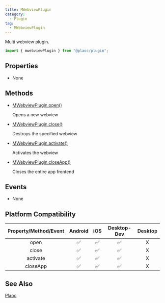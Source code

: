 ```yaml
---
title: MWebviewPlugin
category:
  - Plugin
tag:
  - MWebviewPlugin 
---
```


Multi webview plugin.

```js
import { mwebviewPlugin } from "@plaoc/plugin";
```

## Properties

- None

## Methods

  - [MWebviewPlugin.open()](./open.md)

    Opens a new webview

  - [MWebviewPlugin.close()](./close.md)

    Destroys the specified webview

  - [MWebviewPlugin.activate()](./activate.md)
  
    Activates the webview

  - [MWebviewPlugin.closeApp()](./close-app.md)

    Closes the entire app frontend

## Events

- None

## Platform Compatibility  

| Property/Method/Event | Android | iOS | Desktop-Dev | Desktop |
|:---------------------:|:-------:|:---:|:-----------:|:-------:|
| open                  | ✅      | ✅  | ✅          | X       |
| close                 | ✅      | ✅  | ✅          | X       |  
| activate              | ✅      | ✅  | ✅          | X       |
| closeApp              | ✅      | ✅  | ✅          | X       |

## See Also

[Plaoc](../index.md)